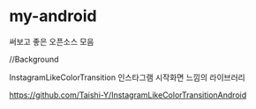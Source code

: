 # my-android
써보고 좋은 오픈소스 모음


//Background

InstagramLikeColorTransition
인스타그램 시작화면 느낌의 라이브러리

https://github.com/Taishi-Y/InstagramLikeColorTransitionAndroid

